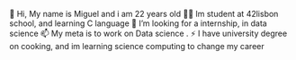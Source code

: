 👋 Hi, My name is Miguel and i am 22 years old
👨‍💻 Im student at 42lisbon school, and learning C language
🧐 I’m looking for a internship, in data science
📫 My meta is to work on Data science .
⚡ I have university degree on cooking, and im learning science computing to change my career

<!---
mistery5677/mistery5677 is a ✨ special ✨ repository because its `README.md` (this file) appears on your GitHub profile.
You can click the Preview link to take a look at your changes.
--->

